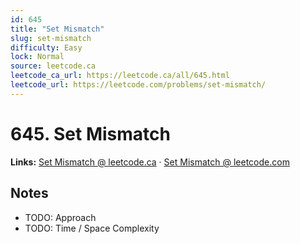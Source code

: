 ```yaml
--- 
id: 645
title: "Set Mismatch"
slug: set-mismatch
difficulty: Easy
lock: Normal
source: leetcode.ca
leetcode_ca_url: https://leetcode.ca/all/645.html
leetcode_url: https://leetcode.com/problems/set-mismatch/
---
```


# 645. Set Mismatch

**Links:** [Set Mismatch @ leetcode.ca](https://leetcode.ca/all/645.html) · [Set Mismatch @ leetcode.com](https://leetcode.com/problems/set-mismatch/)

## Notes
- TODO: Approach
- TODO: Time / Space Complexity
